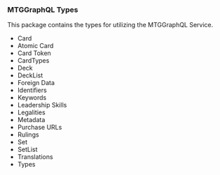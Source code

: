 ### MTGGraphQL Types

This package contains the types for utilizing the MTGGraphQL Service.

- Card
- Atomic Card
- Card Token
- CardTypes
- Deck
- DeckList
- Foreign Data
- Identifiers
- Keywords
- Leadership Skills
- Legalities
- Metadata
- Purchase URLs
- Rulings
- Set
- SetList
- Translations
- Types